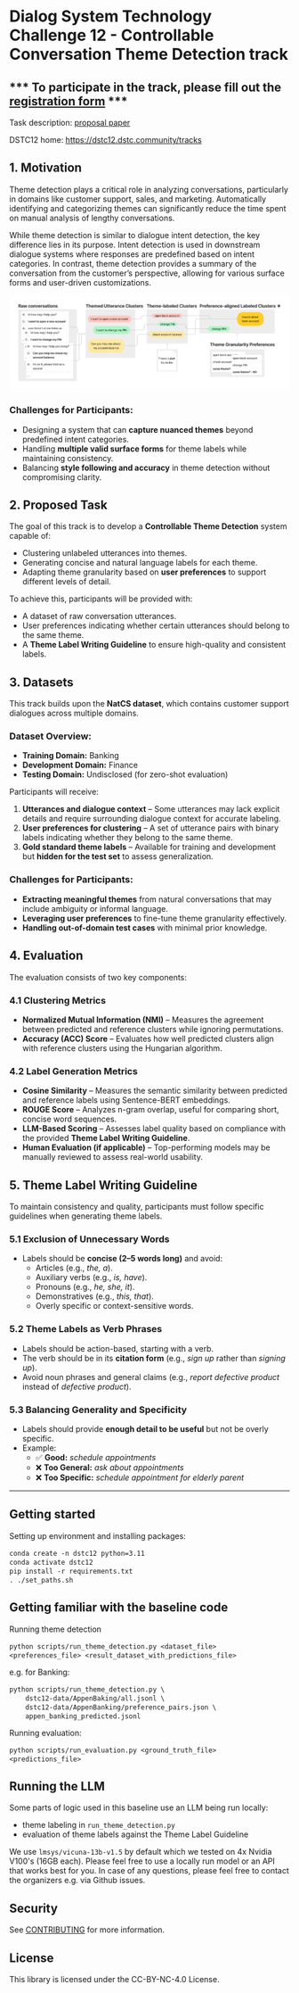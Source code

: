 # Dialog System Technology Challenge 12 - Controllable Conversation Theme Detection track

## *** To participate in the track, please fill out the [registration form](https://forms.gle/URgeLuSUL95BHgWb6) ***
Task description: [proposal paper](https://drive.google.com/file/d/1TkVYdcQenWH_MVXHGEX3O7BGMyTj5Xd_/view)

DSTC12 home: https://dstc12.dstc.community/tracks

## 1. Motivation  
Theme detection plays a critical role in analyzing conversations, particularly in domains like customer support, sales, and marketing. Automatically identifying and categorizing themes can significantly reduce the time spent on manual analysis of lengthy conversations.  

While theme detection is similar to dialogue intent detection, the key difference lies in its purpose. Intent detection is used in downstream dialogue systems where responses are predefined based on intent categories. In contrast, theme detection provides a summary of the conversation from the customer’s perspective, allowing for various surface forms and user-driven customizations.  

![Task diagram](/img/DSTC12_task_large.png)

### **Challenges for Participants:**  
- Designing a system that can **capture nuanced themes** beyond predefined intent categories.  
- Handling **multiple valid surface forms** for theme labels while maintaining consistency.  
- Balancing **style following and accuracy** in theme detection without compromising clarity.  

## 2. Proposed Task  
The goal of this track is to develop a **Controllable Theme Detection** system capable of:  
- Clustering unlabeled utterances into themes.  
- Generating concise and natural language labels for each theme.  
- Adapting theme granularity based on **user preferences** to support different levels of detail.  

To achieve this, participants will be provided with:  
- A dataset of raw conversation utterances.  
- User preferences indicating whether certain utterances should belong to the same theme.  
- A **Theme Label Writing Guideline** to ensure high-quality and consistent labels.   

## 3. Datasets  
This track builds upon the **NatCS dataset**, which contains customer support dialogues across multiple domains.  

### **Dataset Overview:**  
- **Training Domain:** Banking  
- **Development Domain:** Finance  
- **Testing Domain:** Undisclosed (for zero-shot evaluation)  

Participants will receive:  
1. **Utterances and dialogue context** – Some utterances may lack explicit details and require surrounding dialogue context for accurate labeling.  
2. **User preferences for clustering** – A set of utterance pairs with binary labels indicating whether they belong to the same theme.  
3. **Gold standard theme labels** – Available for training and development but **hidden for the test set** to assess generalization.  

### **Challenges for Participants:**  
- **Extracting meaningful themes** from natural conversations that may include ambiguity or informal language.  
- **Leveraging user preferences** to fine-tune theme granularity effectively.  
- **Handling out-of-domain test cases** with minimal prior knowledge.  

## 4. Evaluation  
The evaluation consists of two key components:  

### **4.1 Clustering Metrics**  
- **Normalized Mutual Information (NMI)** – Measures the agreement between predicted and reference clusters while ignoring permutations.  
- **Accuracy (ACC) Score** – Evaluates how well predicted clusters align with reference clusters using the Hungarian algorithm.  

### **4.2 Label Generation Metrics**  
- **Cosine Similarity** – Measures the semantic similarity between predicted and reference labels using Sentence-BERT embeddings.  
- **ROUGE Score** – Analyzes n-gram overlap, useful for comparing short, concise word sequences.  
- **LLM-Based Scoring** – Assesses label quality based on compliance with the provided **Theme Label Writing Guideline**.  
- **Human Evaluation (if applicable)** – Top-performing models may be manually reviewed to assess real-world usability.  

## 5. Theme Label Writing Guideline  
To maintain consistency and quality, participants must follow specific guidelines when generating theme labels.  

### **5.1 Exclusion of Unnecessary Words**  
- Labels should be **concise (2–5 words long)** and avoid:  
  - Articles (e.g., *the, a*).  
  - Auxiliary verbs (e.g., *is, have*).  
  - Pronouns (e.g., *he, she, it*).  
  - Demonstratives (e.g., *this, that*).  
  - Overly specific or context-sensitive words.  

### **5.2 Theme Labels as Verb Phrases**  
- Labels should be action-based, starting with a verb.  
- The verb should be in its **citation form** (e.g., *sign up* rather than *signing up*).  
- Avoid noun phrases and general claims (e.g., *report defective product* instead of *defective product*).  

### **5.3 Balancing Generality and Specificity**  
- Labels should provide **enough detail to be useful** but not be overly specific.  
- Example:  
  - ✅ **Good:** *schedule appointments*  
  - ❌ **Too General:** *ask about appointments*  
  - ❌ **Too Specific:** *schedule appointment for elderly parent*

--------------------

## Getting started
Setting up environment and installing packages:
```
conda create -n dstc12 python=3.11
conda activate dstc12
pip install -r requirements.txt
. ./set_paths.sh
```

## Getting familiar with the baseline code

Running theme detection
```
python scripts/run_theme_detection.py <dataset_file> <preferences_file> <result_dataset_with_predictions_file>
```

e.g. for Banking:

```
python scripts/run_theme_detection.py \
    dstc12-data/AppenBaking/all.jsonl \
    dstc12-data/AppenBanking/preference_pairs.json \
    appen_banking_predicted.jsonl
```

Running evaluation:

```
python scripts/run_evaluation.py <ground_truth_file> <predictions_file>
```

## Running the LLM
Some parts of logic used in this baseline use an LLM being run locally:

* theme labeling in `run_theme_detection.py`
* evaluation of theme labels against the Theme Label Guideline

We use `lmsys/vicuna-13b-v1.5` by default which we tested on 4x Nvidia V100's (16GB each). Please feel free to use a locally run model or an API that works best for you. In case of any questions, please feel free to contact the organizers e.g. via Github issues.

## Security

See [CONTRIBUTING](CONTRIBUTING.md#security-issue-notifications) for more information.

## License

This library is licensed under the CC-BY-NC-4.0 License.


